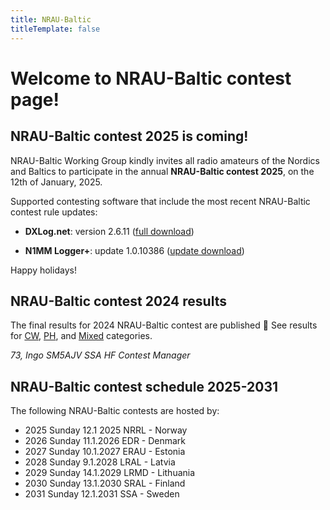```yaml
---
title: NRAU-Baltic
titleTemplate: false
---
```


# Welcome to NRAU-Baltic contest page!

## NRAU-Baltic contest 2025 is coming!

<script setup lang="ts">
  import ContestTimer from '@/components/ContestTimer.vue'
</script>

<ClientOnly><ContestTimer /></ClientOnly>

NRAU-Baltic Working Group kindly invites all radio amateurs of the Nordics and Baltics to participate in the annual **NRAU-Baltic contest 2025**, on the 12th of January, 2025.

Supported contesting software that include the most recent NRAU-Baltic contest rule updates:

* **DXLog.net**: version 2.6.11 ([full download](http://www.dxlog.net/sw/files/DXLog.net-2.6.11.msi))

* **N1MM Logger+**: update 1.0.10386 ([update download](https://n1mmwp.hamdocs.com/mmfile/get/file/N1MM-Logger-FullInstaller-1.0.10386.exe))

Happy holidays!

## NRAU-Baltic contest 2024 results

The final results for 2024 NRAU-Baltic contest are published 🎉 See results for [CW](/cw), [PH](/ph), and [Mixed](/mixed) categories. 

_73, Ingo SM5AJV SSA HF Contest Manager_

## NRAU-Baltic contest schedule 2025-2031

The following NRAU-Baltic contests are hosted by:

- 2025 Sunday 12.1 2025 NRRL - Norway
- 2026 Sunday 11.1.2026 EDR - Denmark
- 2027 Sunday 10.1.2027 ERAU - Estonia
- 2028 Sunday 9.1.2028 LRAL - Latvia
- 2029 Sunday 14.1.2029 LRMD - Lithuania
- 2030 Sunday 13.1.2030 SRAL - Finland
- 2031 Sunday 12.1.2031 SSA - Sweden
